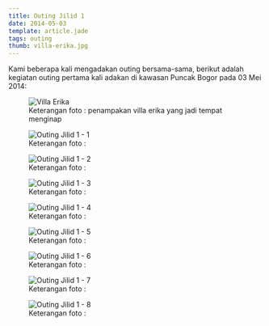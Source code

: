 ```yaml
---
title: Outing Jilid 1
date: 2014-05-03
template: article.jade
tags: outing
thumb: villa-erika.jpg
---
```


Kami beberapa kali mengadakan outing bersama-sama, berikut adalah kegiatan outing pertama kali adakan di kawasan Puncak Bogor pada 03 Mei 2014:


<figure>
  <img class="lazy content-img" src="/story/assets/img/placeholder.png" data-src="/story/assets/img/villa-erika.jpg" alt="Villa Erika" />
  <figcaption>Keterangan foto : penampakan villa erika yang jadi tempat menginap</figcaption>
</figure>



<figure>
  <img class="lazy content-img" src="/story/assets/img/placeholder.png" data-src="/story/assets/img/outing-1-1.JPG" alt="Outing Jilid 1 - 1" />
  <figcaption>Keterangan foto :</figcaption>
</figure>

<figure>
  <img class="lazy content-img" src="/story/assets/img/placeholder.png" data-src="/story/assets/img/outing-1-2.JPG" alt="Outing Jilid 1 - 2" />
  <figcaption>Keterangan foto :</figcaption>
</figure>

<figure>
  <img class="lazy content-img" src="/story/assets/img/placeholder.png" data-src="/story/assets/img/outing-1-3.JPG" alt="Outing Jilid 1 - 3" />
  <figcaption>Keterangan foto :</figcaption>
</figure>

<figure>
  <img class="lazy content-img" src="/story/assets/img/placeholder.png" data-src="/story/assets/img/outing-1-4.JPG" alt="Outing Jilid 1 - 4" />
  <figcaption>Keterangan foto :</figcaption>
</figure>

<figure>
  <img class="lazy content-img" src="/story/assets/img/placeholder.png" data-src="/story/assets/img/outing-1-5.JPG" alt="Outing Jilid 1 - 5" />
  <figcaption>Keterangan foto :</figcaption>
</figure>

<figure>
  <img class="lazy content-img" src="/story/assets/img/placeholder.png" data-src="/story/assets/img/outing-1-6.JPG" alt="Outing Jilid 1 - 6" />
  <figcaption>Keterangan foto :</figcaption>
</figure>

<figure>
  <img class="lazy content-img" src="/story/assets/img/placeholder.png" data-src="/story/assets/img/outing-1-7.JPG" alt="Outing Jilid 1 - 7" />
  <figcaption>Keterangan foto :</figcaption>
</figure>

<figure>
  <img class="lazy content-img" src="/story/assets/img/placeholder.png" data-src="/story/assets/img/outing-1-8.JPG" alt="Outing Jilid 1 - 8" />
  <figcaption>Keterangan foto :</figcaption>
</figure>